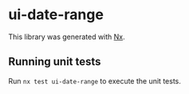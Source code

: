 # ui-date-range

This library was generated with [Nx](https://nx.dev).


## Running unit tests

Run `nx test ui-date-range` to execute the unit tests.

